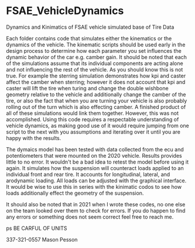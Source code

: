 # FSAE_VehicleDynamics
Dynamics and Kinimatics of FSAE vehicle simulated base of Tire Data

Each folder contains code that simulates either the kinematics or the dynamics of the vehicle.  The kinematic scripts should be used early in the design process to determine 
how each parameter you set influences the dynamic behavior of the car e.g. camber gain.  It should be noted that each of the simulations assume that its individual components
are acting alone and not influencing the rest of the vehicle.  As you should know this is not true.  For example the sterring simulation demonstrates how kpi and caster affect 
the camber when sterring; however it does not account that kpi and caster will lift the tire when turing and change the double wishbone geometry relative to the vehicle and 
additionally change the camber of the tire, or also the fact that when you are turning your vehicle is also probably rolling out of the turn which is also effecting camber.
A finished product of all of these simulations would link them together.  However, this was not accomplished.  Using this code requires a respectable understanding of vehicle
dynamics, as making good use of it would require jumping from one script to the next with you assumptions and iterating over it until you are happy with the results.  

The dymaics model has been tested with data collected from the ecu and potentiometers that were mounted on the 2020 vehicle.  Results provides little to no error.  It wouldn't 
be a bad idea to retest the model before using it again.  It simulates how the suspension will counteract loads applied to an individual front and rear tire.  It accounts for
longitudinal, lateral, and arodynamic loading.  All loads can be adjusted with the graphical interface.  It would be wise to use this in series with the kinimatic codos to 
see how loads additionally effect the geometry of the suspension.

It should also be noted that in 2021 when I wrote these codes, no one else on the team looked over them to check for errors.  If you do happen to find any errors or something
does not seem correct feel free to reach me.

ps BE CARFUL OF UNITS

337-321-0557
Mason Pesson
